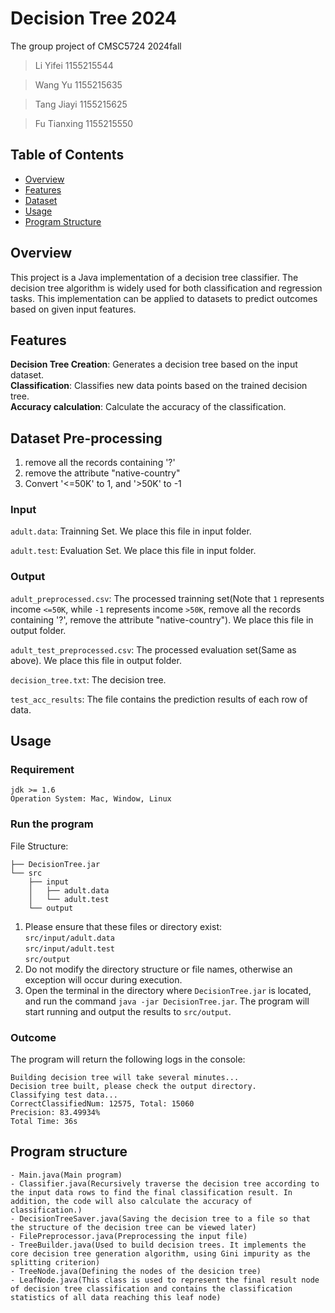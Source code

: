 
# Decision Tree 2024
The group project of CMSC5724 2024fall
>    Li Yifei 1155215544

>    Wang Yu 1155215635

>    Tang Jiayi 1155215625

>    Fu Tianxing 1155215550

## Table of Contents

- [Overview](#overview)
- [Features](#features)
- [Dataset](#dataset)
- [Usage](#usage)
- [Program Structure](#program-structure)

## Overview
This project is a Java implementation of a decision tree classifier. The decision tree algorithm is widely used for both classification and regression tasks. This implementation can be applied to datasets to predict outcomes based on given input features.

## Features
**Decision Tree Creation**: Generates a decision tree based on the input dataset.<br>
**Classification**: Classifies new data points based on the trained decision tree.<br>
**Accuracy calculation**: Calculate the accuracy of the classification.

## Dataset Pre-processing

1. remove all the records containing '?'
2. remove the attribute "native-country"
3. Convert '<=50K' to 1, and '>50K' to -1

### Input
`adult.data`:
Trainning Set. We place this file in input folder.

`adult.test`:
Evaluation Set. We place this file in input folder.

### Output
`adult_preprocessed.csv`:
The processed trainning set(Note that `1` represents income `<=50K`, while `-1` represents income `>50K`,  remove all the records containing '?', remove the attribute "native-country"). We place this file in output folder.

`adult_test_preprocessed.csv`:
The processed evaluation set(Same as above). We place this file in output folder.

`decision_tree.txt`:
The decision tree.

`test_acc_results`:
The file contains the prediction results of each row of data.


## Usage

### Requirement
```
jdk >= 1.6
Operation System: Mac, Window, Linux
```

### Run the program
File Structure:<br>

```
├── DecisionTree.jar
└── src
    ├── input
    │   ├── adult.data
    │   └── adult.test
    └── output
```


1. Please ensure that these files or directory exist: <br>
 `src/input/adult.data` <br>
 `src/input/adult.test` <br>
 `src/output` 
2. Do not modify the directory structure or file names, otherwise an exception will occur during execution. 
3. Open the terminal in the directory where `DecisionTree.jar` is located, and run the command `java -jar DecisionTree.jar`. The program will start running and output the results to `src/output`.
 
### Outcome
The program will return the following logs in the console:

```
Building decision tree will take several minutes...
Decision tree built, please check the output directory.
Classifying test data...
CorrectClassifiedNum: 12575, Total: 15060
Precision: 83.49934%
Total Time: 36s
```

## Program structure
```
- Main.java(Main program)
- Classifier.java(Recursively traverse the decision tree according to the input data rows to find the final classification result. In addition, the code will also calculate the accuracy of classification.)
- DecisionTreeSaver.java(Saving the decision tree to a file so that the structure of the decision tree can be viewed later)
- FilePreprocessor.java(Preprocessing the input file)
- TreeBuilder.java(Used to build decision trees. It implements the core decision tree generation algorithm, using Gini impurity as the splitting criterion)
- TreeNode.java(Defining the nodes of the desicion tree)
- LeafNode.java(This class is used to represent the final result node of decision tree classification and contains the classification statistics of all data reaching this leaf node)
```
